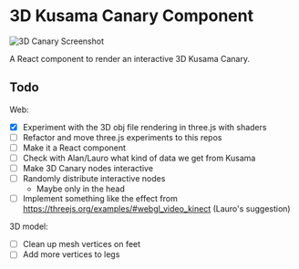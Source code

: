 # 3D Kusama Canary Component

![3D Canary Screenshot](./images/canary-001.png)

A React component to render an interactive 3D Kusama Canary.

## Todo

Web:

- [x] Experiment with the 3D obj file rendering in three.js with shaders
- [ ] Refactor and move three.js experiments to this repos
- [ ] Make it a React component
- [ ] Check with Alan/Lauro what kind of data we get from Kusama
- [ ] Make 3D Canary nodes interactive
- [ ] Randomly distribute interactive nodes
  - Maybe only in the head
- [ ] Implement something like the effect from https://threejs.org/examples/#webgl_video_kinect (Lauro's suggestion)

3D model:

- [ ] Clean up mesh vertices on feet
- [ ] Add more vertices to legs